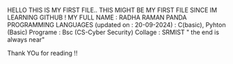 HELLO THIS IS MY FIRST FILE.. THIS MIGHT BE MY FIRST FILE SINCE IM LEARNING GITHUB !
MY FULL NAME : RADHA RAMAN PANDA 
PROGRAMMING LANGUAGES (updated on : 20-09-2024) : C(basic), Pyhton (Basic)
Programe : Bsc (CS-Cyber Security)
Collage : SRMIST 
"</html> the end is always near"

Thank YOu for reading !!
